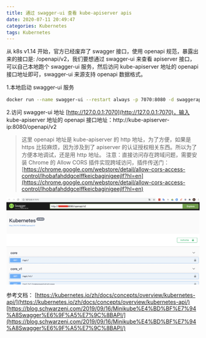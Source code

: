 ```yaml
---
title: 通过 swagger-ui 查看 kube-apiserver apis
date: 2020-07-11 20:49:47
categories: Kubernetes
tags: Kubernetes
---
```


从 k8s v1.14 开始，官方已经废弃了 swagger 接口，使用 openapi 规范，暴露出来的接口是: /openapi/v2，我们要想通过
swagger-ui 来查看 apiserver 接口，可以自己本地跑个 swagger-ui 服务，然后访问 kube-apiserver 地址的 openapi 接口地址即可，swagger-ui 来源支持 openapi 数据格式。

1.本地启动 swagger-ui 服务
```bash
docker run --name swagger-ui --restart always -p 7070:8080 -d swaggerapi/swagger-ui:latest
```

2.访问 swagger-ui 地址 [http://127.0.0.1:7070](http://127.0.0.1:7070)，输入 kube-apiserver 地址的 openapi 接口地址：http://kube-apiserver-ip:8080/openapi/v2 

>这里 openapi 地址是 kube-apiserver 的 http 地址，为了方便，如果是 https 比较麻烦，因为涉及到了 apiserver 的认证授权相关东西。所以为了方便本地调试，还是用 http 地址。
 注意：直接访问存在跨域问题，需要安装 Chrome 的 Allow CORS 插件实现跨域访问，插件传送门：[https://chrome.google.com/webstore/detail/allow-cors-access-control/lhobafahddgcelffkeicbaginigeejlf?hl=en](https://chrome.google.com/webstore/detail/allow-cors-access-control/lhobafahddgcelffkeicbaginigeejlf?hl=en)

![](/images/swagger-ui-kube-apiserver.png)

参考文档：
[https://kubernetes.io/zh/docs/concepts/overview/kubernetes-api/](https://kubernetes.io/zh/docs/concepts/overview/kubernetes-api/)
[https://blog.schwarzeni.com/2019/09/16/Minikube%E4%BD%BF%E7%94%A8Swagger%E6%9F%A5%E7%9C%8BAPI/](https://blog.schwarzeni.com/2019/09/16/Minikube%E4%BD%BF%E7%94%A8Swagger%E6%9F%A5%E7%9C%8BAPI/)
